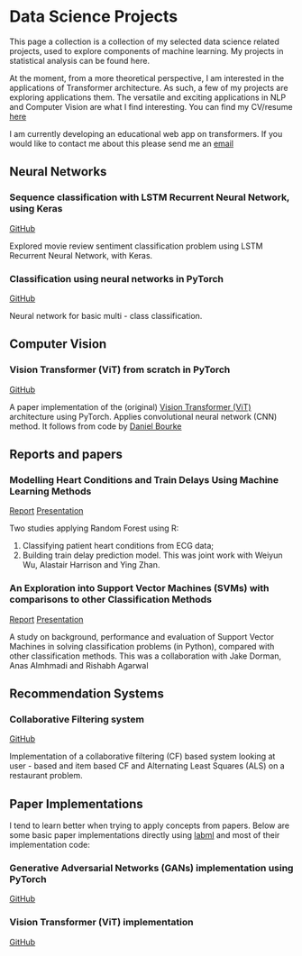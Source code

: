 # Data Science Projects 

This page a collection is a collection of my selected data science related projects, used to explore components of machine learning. My projects in statistical analysis can be found here.

At the moment, from a more theoretical perspective, I am interested in the applications of Transformer architecture. As such, a few of my projects are exploring applications them. The versatile and exciting applications in NLP and Computer Vision are what I find interesting. You can find my CV/resume [here]()

I am currently developing an educational web app on transformers. If you would like to contact me about this please send me an [email](mailto:timicsbe@gmail.com)

## Neural Networks

### Sequence classification with LSTM Recurrent Neural Network, using Keras
[GitHub](https://github.com/timif2/neural-networks/blob/90e84800424fce0ff569115d7204b7344e84a045/Sequence%20Classification%20with%20LSTM%20Recurrent%20Neural%20Networks%20with%20Keras.ipynb)

Explored movie review sentiment classification problem using LSTM Recurrent Neural Network, with Keras.

### Classification using neural networks in PyTorch
[GitHub](https://github.com/timif2/neural-networks/blob/9489a21a391af28e1dd75296ffc92612906e7a10/Neural%20Network%20(Multi%20-%20class)%20Classification%20in%20PyTorch.ipynb)

Neural network for basic multi - class classification. 

## Computer Vision

### Vision Transformer (ViT) from scratch in PyTorch
[GitHub](https://github.com/timif2/computer-vision/blob/bed7418b0a8a61bc8b31797573696afd6f055b51/Vision%20Transformer%20(ViT)%20from%20scratch%20in%20PyTorch%20(Paper%20Implementation).ipynb)

A paper implementation of the (original) [Vision Transformer (ViT)](https://arxiv.org/abs/2010.11929) architecture using PyTorch. Applies convolutional neural network (CNN) method. It follows from code by [Daniel Bourke](https://github.com/mrdbourke/pytorch-deep-learning/)

## Reports and papers

### Modelling Heart Conditions and Train Delays Using Machine Learning Methods
[Report](https://drive.google.com/file/d/1_0EtthoHm4a43jCS9MVekJJbdfj-IMJE/view)     [Presentation](https://drive.google.com/file/d/1_Ux7vyic87vTSMUXvnXjPnkLclO2G_KN/view?usp=drive_link)

Two studies applying Random Forest using R: 

1. Classifying patient heart conditions from ECG data;
2. Building train delay prediction model.
This was joint work with Weiyun Wu, Alastair Harrison and Ying Zhan. 

### An Exploration into Support Vector Machines (SVMs) with comparisons to other Classification Methods
[Report](https://drive.google.com/file/d/1dnVUuo5qzrcsPZSsihKi5bjX9aBOk1Ba/view)     [Presentation](https://drive.google.com/file/d/16frjD8d4BP-dOteUeaN2nMpkQiJi_vaH/view?usp=sharing)

A study on background, performance and evaluation of Support Vector Machines in solving classification problems (in Python), compared with other classification methods. This was a collaboration with Jake Dorman, Anas Almhmadi and Rishabh Agarwal

## Recommendation Systems

### Collaborative Filtering system
[GitHub](https://github.com/timif2/recommendation-systems/blob/1fee42d5c8305d58d31c5993037980a3a8bc509e/Collaborative_filtering.ipynb)

Implementation of a collaborative filtering (CF) based system looking at user - based and item based CF and Alternating Least Squares (ALS) on a restaurant problem.

## Paper Implementations

I tend to learn better when trying to apply concepts from papers. Below are some basic paper implementations directly using [labml](https://github.com/labmlai) and most of their implementation code:

### Generative Adversarial Networks (GANs) implementation using PyTorch
[GitHub](https://github.com/timif2/paper-implementations/blob/f94bfe42c01132bd3303eeee7e0143e7e8a14572/Generative%20Adversarial%20Network%20(GAN)%20with%20PyTorch.ipynb)

### Vision Transformer (ViT) implementation
[GitHub](https://github.com/timif2/paper-implementations/blob/f94bfe42c01132bd3303eeee7e0143e7e8a14572/Vision%20Transformer%20(ViT)%20using%20PyTorch.ipynb)



